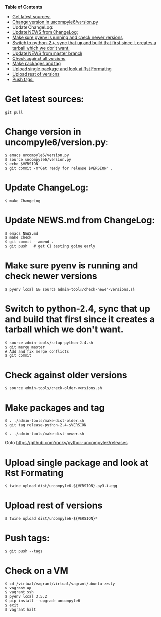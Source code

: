 <!-- markdown-toc start - Don't edit this section. Run M-x markdown-toc-refresh-toc -->
**Table of Contents**

- [Get latest sources:](#get-latest-sources)
- [Change version in uncompyle6/version.py](#change-version-in-uncompyle6versionpy)
- [Update ChangeLog:](#update-changelog)
- [Update NEWS from ChangeLog:](#update-news-from-changelog)
- [Make sure pyenv is running and check newer versions](#make-sure-pyenv-is-running-and-check-newer-versions)
- [Switch to python-2.4, sync that up and build that first since it creates a tarball which we don't want.](#switch-to-python-24-sync-that-up-and-build-that-first-since-it-creates-a-tarball-which-we-dont-want)
- [Update NEWS from master branch](#update-news-from-master-branch)
- [Check against all versions](#check-against-all-versions)
- [Make packages and tag](#make-packages-and-tag)
- [Upload single package and look at Rst Formating](#upload-single-package-and-look-at-rst-formating)
- [Upload rest of versions](#upload-rest-of-versions)
- [Push tags:](#push-tags)

<!-- markdown-toc end -->
# Get latest sources:

    git pull

# Change version in uncompyle6/version.py:

    $ emacs uncompyle6/version.py
    $ source uncompyle6/version.py
    $ echo $VERSION
    $ git commit -m"Get ready for release $VERSION" .

# Update ChangeLog:

    $ make ChangeLog

#  Update NEWS.md from ChangeLog:

    $ emacs NEWS.md
    $ make check
    $ git commit --amend .
    $ git push   # get CI testing going early

# Make sure pyenv is running and check newer versions

    $ pyenv local && source admin-tools/check-newer-versions.sh

# Switch to python-2.4, sync that up and build that first since it creates a tarball which we don't want.

    $ source admin-tools/setup-python-2.4.sh
    $ git merge master
	# Add and fix merge conflicts
	$ git commit

# Check against older versions

    $ source admin-tools/check-older-versions.sh

# Make packages and tag

    $ . ./admin-tools/make-dist-older.sh
    $ git tag release-python-2.4-$VERSION

    $ . ./admin-tools/make-dist-newer.sh

Goto https://github.com/rocky/python-uncompyle6/releases

# Upload single package and look at Rst Formating

    $ twine upload dist/uncompyle6-${VERSION}-py3.3.egg

# Upload rest of versions

    $ twine upload dist/uncompyle6-${VERSION}*

# Push tags:

    $ git push --tags

# Check on a VM

    $ cd /virtual/vagrant/virtual/vagrant/ubuntu-zesty
	$ vagrant up
	$ vagrant ssh
	$ pyenv local 3.5.2
	$ pip install --upgrade uncompyle6
	$ exit
	$ vagrant halt
